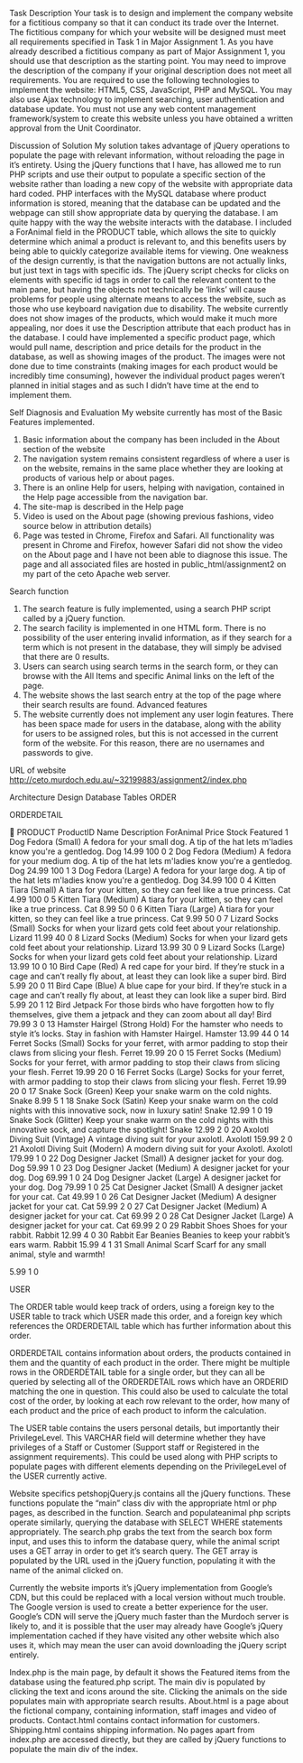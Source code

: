 Task Description
Your task is to design and implement the company website for a fictitious 
company so that it can conduct its trade over the Internet. 
The fictitious company for which your website will be designed must meet all requirements specified in Task 1 in Major Assignment 1. As you have already described a fictitious company as part of Major Assignment 1, you should use that description as the starting point. You may need to improve the description of the company if your original description does not meet all requirements. 
You are required to use the following technologies to implement the website: HTML5, CSS, JavaScript, PHP and MySQL. You may also use Ajax technology to implement searching, user authentication and database update. You must not use any web content management framework/system to create this website unless you have obtained a written approval from the Unit Coordinator. 

Discussion of Solution
My solution takes advantage of jQuery operations to populate the page with relevant information, without reloading the page in it’s entirety. Using the jQuery functions that I have, has allowed me to run PHP scripts and use their output to populate a specific section of the website rather than loading a new copy of the website with appropriate data hard coded. 
PHP interfaces with the MySQL database where product information is stored, meaning that the database can be updated and the webpage can still show appropriate data by querying the database.
I am quite happy with the way the website interacts with the database. I included a ForAnimal field in the PRODUCT table, which allows the site to quickly determine which animal a product is relevant to, and this benefits users by being able to quickly categorize available items for viewing.
One weakness of the design currently, is that the navigation buttons are not actually links, but just text in <a> tags with specific ids. The jQuery script checks for clicks on elements with specific id tags in order to call the relevant content to the main pane, but having the objects not technically be ‘links’ will cause problems for people using alternate means to access the website, such as those who use keyboard navigation due to disability.
The website currently does not show images of the products, which would make it much more appealing, nor does it use the Description attribute that each product has in the database. I could have implemented a specific product page, which would pull name, description and price details for the product in the database, as well as showing images of the product. The images were not done due to time constraints (making images for each product would be incredibly time consuming), however the individual product pages weren’t planned in initial stages and as such I didn’t have time at the end to implement them.

Self Diagnosis and Evaluation
My website currently has most of the Basic Features implemented.
1.	Basic information about the company has been included in the About section of the website
2.	The navigation system remains consistent regardless of where a user is on the website, remains in the same place whether they are looking at products of various help or about pages.
3.	There is an online Help for users, helping with navigation, contained in the Help page accessible from the navigation bar.
4.	The site-map is described in the Help page
5.	Video is used on the About page (showing previous fashions, video source below in attribution details)
6.	Page was tested in Chrome, Firefox and Safari. All functionality was present in Chrome and Firefox, however Safari did not show the video on the About page and I have not been able to diagnose this issue. The page and all associated files are hosted in public_html/assignment2 on my part of the ceto Apache web server.

Search function
1.	The search feature is fully implemented, using a search PHP script called by a jQuery function.
2.	The search facility is implemented in one HTML form. There is no possibility of the user entering invalid information, as if they search for a term which is not present in the database, they will simply be advised that there are 0 results.
3.	Users can search using search terms in the search form, or they can browse with the All Items and specific Animal links on the left of the page.
4.	The website shows the last search entry at the top of the page where their search results are found.
Advanced features
1.	The website currently does not implement any user login features. There has been space made for users in the database, along with the ability for users to be assigned roles, but this is not accessed in the current form of the website. For this reason, there are no usernames and passwords to give.


URL of website
http://ceto.murdoch.edu.au/~32199883/assignment2/index.php

Architecture Design
Database Tables
ORDER


ORDERDETAIL



PRODUCT
ProductID
Name
Description
ForAnimal
Price
Stock
Featured
1
Dog Fedora (Small)
A fedora for your small dog. A tip of the hat lets m'ladies know you're a gentledog.
Dog
14.99
100
0
2
Dog Fedora (Medium)
A fedora for your medium dog. A tip of the hat lets m'ladies know you're a gentledog.
Dog
24.99
100
1
3
Dog Fedora (Large)
A fedora for your large dog. A tip of the hat lets m'ladies know you're a gentledog.
Dog
34.99
100
0
4
Kitten Tiara (Small)
A tiara for your kitten, so they can feel like a true princess.
Cat
4.99
100
0
5
Kitten Tiara (Medium)
A tiara for your kitten, so they can feel like a true princess.
Cat
8.99
50
0
6
Kitten Tiara (Large)
A tiara for your kitten, so they can feel like a true princess.
Cat
9.99
50
0
7
Lizard Socks (Small)
Socks for when your lizard gets cold feet about your relationship.
Lizard
11.99
40
0
8
Lizard Socks (Medium)
Socks for when your lizard gets cold feet about your relationship.
Lizard
13.99
30
0
9
Lizard Socks (Large)
Socks for when your lizard gets cold feet about your relationship.
Lizard
13.99
10
0
10
Bird Cape (Red)
A red cape for your bird. If they’re stuck in a cage and can’t really fly about, at least they can look like a super bird.
Bird
5.99
20
0
11
Bird Cape (Blue)
A blue cape for your bird. If they’re stuck in a cage and can’t really fly about, at least they can look like a super bird.
Bird
5.99
20
1
12
Bird Jetpack
For those birds who have forgotten how to fly themselves, give them a jetpack and they can zoom about all day!
Bird
79.99
3
0
13
Hamster Hairgel (Strong Hold)
For the hamster who needs to style it’s locks. Stay in fashion with Hamster Hairgel.
Hamster
13.99
44
0
14
Ferret Socks (Small)
Socks for your ferret, with armor padding to stop their claws from slicing your flesh.
Ferret
19.99
20
0
15
Ferret Socks (Medium)
Socks for your ferret, with armor padding to stop their claws from slicing your flesh.
Ferret
19.99
20
0
16
Ferret Socks (Large)
Socks for your ferret, with armor padding to stop their claws from slicing your flesh.
Ferret
19.99
20
0
17
Snake Sock (Green)
Keep your snake warm on the cold nights.
Snake
8.99
5
1
18
Snake Sock (Satin)
Keep your snake warm on the cold nights with this innovative sock, now in luxury satin!
Snake
12.99
1
0
19
Snake Sock (Glitter)
Keep your snake warm on the cold nights with this innovative sock, and capture the spotlight!
Snake
12.99
2
0
20
Axolotl Diving Suit (Vintage)
A vintage diving suit for your axolotl.
Axolotl
159.99
2
0
21
Axolotl Diving Suit (Modern)
A modern diving suit for your Axolotl.
Axolotl
179.99
1
0
22
Dog Designer Jacket (Small)
A designer jacket for your dog.
Dog
59.99
1
0
23
Dog Designer Jacket (Medium)
A designer jacket for your dog.
Dog
69.99
1
0
24
Dog Designer Jacket (Large)
A designer jacket for your dog.
Dog
79.99
1
0
25
Cat Designer Jacket (Small)
A designer jacket for your cat.
Cat
49.99
1
0
26
Cat Designer Jacket (Medium) 
A designer jacket for your cat.
Cat
59.99
2
0
27
Cat Designer Jacket (Medium)
A designer jacket for your cat.
Cat
69.99
2
0
28
Cat Designer Jacket (Large)
A designer jacket for your cat.
Cat
69.99
2
0
29
Rabbit Shoes
Shoes for your rabbit.
Rabbit
12.99
4
0
30
Rabbit Ear Beanies
Beanies to keep your rabbit’s ears warm.
Rabbit
15.99
4
1
31
Small Animal Scarf
Scarf for any small animal, style and warmth!

5.99
1
0



USER


The ORDER table would keep track of orders, using a foreign key to the USER table to track which USER made this order, and a foreign key which references the ORDERDETAIL table which has further information about this order.

ORDERDETAIL contains information about orders, the products contained in them and the quantity of each product in the order. There might be multiple rows in the ORDERDETAIL table for a single order, but they can all be queried by selecting all of the ORDERDETAIL rows which have an ORDERID matching the one in question. This could also be used to calculate the total cost of the order, by looking at each row relevant to the order, how many of each product and the price of each product to inform the calculation.

The USER table contains the users personal details, but importantly their PrivilegeLevel. This VARCHAR field will determine whether they have privileges of a Staff or Customer (Support staff or Registered in the assignment requirements). This could be used along with PHP scripts to populate pages with different elements depending on the PrivilegeLevel of the USER currently active.

Website specifics
petshopjQuery.js contains all the jQuery functions. These functions populate the “main” class div with the appropriate html or php pages, as described in the function.
Search and populateanimal php scripts operate similarly, querying the database with SELECT WHERE statements appropriately. The search.php grabs the text from the search box form input, and uses this to inform the database query, while the animal script uses a GET array in order to get it’s search query. The GET array is populated by the URL used in the jQuery function, populating it with the name of the animal clicked on.

Currently the website imports it’s jQuery implementation from Google’s CDN, but this could be replaced with a local version without much trouble. The Google version is used to create a better experience for the user. Google’s CDN will serve the jQuery much faster than the Murdoch server is likely to, and it is possible that the user may already have Google’s jQuery implementation cached if they have visited any other website which also uses it, which may mean the user can avoid downloading the jQuery script entirely.

Index.php is the main page, by default it shows the Featured items from the database using the featured.php script.
The main div is populated by clicking the text and icons around the site.
Clicking the animals on the side populates main with appropriate search results.
About.html is a page about the fictional company, containing information, staff images and video of products.
Contact.html contains contact information for customers.
Shipping.html contains shipping information.
No pages apart from index.php are accessed directly, but they are called by jQuery functions to populate the main div of the index.
